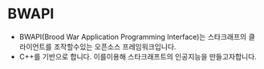# BWAPI
- BWAPI(Brood War Application Programming Interface)는 스타크래프의 클라이언트를 조작할수있는 오픈소스 프레임워크입니다. 
- C++를 기반으로 합니다. 이를이용해 스타크래프트의 인공지능을 만들고자합니다.
